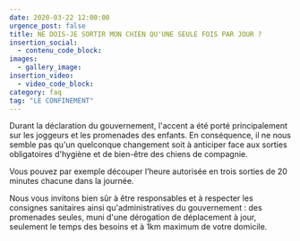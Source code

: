 ```yaml
---
date: 2020-03-22 12:00:00
urgence_post: false
title: NE DOIS-JE SORTIR MON CHIEN QU'UNE SEULE FOIS PAR JOUR ?
insertion_social:
  - contenu_code_block:
images:
  - gallery_image:
insertion_video:
  - video_code_block:
category: faq
tag: "LE CONFINEMENT"
---
```


Durant la d&eacute;claration du gouvernement, l'accent a &eacute;t&eacute; port&eacute; principalement sur les joggeurs et les promenades des enfants. En cons&eacute;quence, il ne nous semble pas qu'un quelconque changement soit &agrave; anticiper face aux sorties obligatoires d'hygi&egrave;ne et de bien-&ecirc;tre des chiens de compagnie.

Vous pouvez par exemple d&eacute;couper l’heure autoris&eacute;e en trois sorties de 20 minutes chacune dans la journ&eacute;e.

Nous vous invitons bien s&ucirc;r &agrave; &ecirc;tre responsables et &agrave; respecter les consignes sanitaires ainsi qu'administratives du gouvernement : des promenades seules, muni d'une d&eacute;rogation de d&eacute;placement &agrave; jour, seulement le temps des besoins et &agrave; 1km maximum de votre domicile.